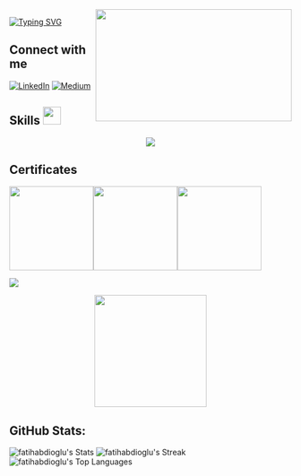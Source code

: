 <img src="https://www.opcito.com/hs-fs/hubfs/DevOps-CI-CD_03.gif?width=600&height=400&name=DevOps-CI-CD_03.gif" align="right" width="350" height="200">

[![Typing SVG](http://readme-typing-svg.herokuapp.com?font=Fredoka+One&size=30&pause=1000&color=EAC000&width=435&lines=Hi+there+%F0%9F%91%8B+I'm+Fatih;Welcome+to+my+GitHub+page)](https://git.io/typing-svg)
<h2> Connect with me </h2>

[![LinkedIn](https://img.shields.io/badge/linkedin-%230077B5.svg?style=for-the-badge&logo=linkedin&logoColor=white)](https://linkedin.com/in/fatihabdioglu) [![Medium](https://img.shields.io/badge/Medium-12100E?style=for-the-badge&logo=medium&logoColor=white)](https://medium.com/@f.abdioglu) 
<h2> Skills <img src = "https://raw.githubusercontent.com/rahulbanerjee26/githubProfileReadmeGenerator/main/gifs/code.gif" width = 32px height=32px> </h2>
<p align="center">
  <a href="https://skillicons.dev">
    <img src="https://skillicons.dev/icons?i=aws,docker,kubernetes,py,linux,jenkins,ansible,bash,maven,spring,grafana,prometheus,nginx,flask,dynamodb,mysql,selenium,vscode,sqlite,html,css,vim" />
  </a>
</p>

<h2> Certificates  </h2>
<img src="https://images.credly.com/size/680x680/images/8b8ed108-e77d-4396-ac59-2504583b9d54/cka_from_cncfsite__281_29.png" width="150" height="150"><img src="https://images.credly.com/size/680x680/images/0e284c3f-5164-4b21-8660-0d84737941bc/image.png" width="150" height="150"><img src="https://images.credly.com/size/680x680/images/00634f82-b07f-4bbd-a6bb-53de397fc3a6/image.png" width="150" height="150">

![](https://komarev.com/ghpvc/?username=your-github-fatihabdioglu)
<div align="center">
  <img height="200" src="https://camo.githubusercontent.com/119cfcc41eae1b1499278847a5b079689a2ba5ff4d87470188ba0b1c6e3ab516/68747470733a2f2f6d65646961332e67697068792e636f6d2f6d656469612f7167515567674143335066763638377150432f67697068792e6769663f6369643d373930623736313134616362616262326136646666326664663364336231333865383963386632356362316661393431267269643d67697068792e6769662663743d67"  />
</div>

## GitHub Stats:

![fatihabdioglu's Stats](https://github-readme-stats.vercel.app/api?username=fatihabdioglu&theme=vue-dark&show_icons=true&hide_border=true&count_private=true)
![fatihabdioglu's Streak](https://github-readme-streak-stats.herokuapp.com/?user=fatihabdioglu&theme=vue-dark&hide_border=true)
![fatihabdioglu's Top Languages](https://github-readme-stats.vercel.app/api/top-langs/?username=fatihabdioglu&theme=vue-dark&show_icons=true&hide_border=true&layout=compact)

